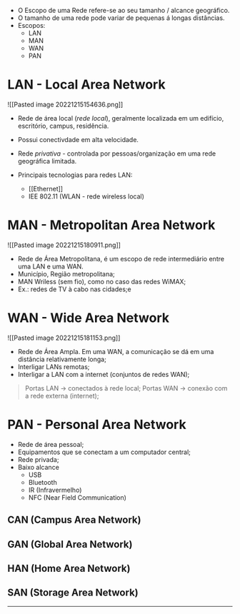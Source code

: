 - O Escopo de uma Rede refere-se ao seu tamanho / alcance geográfico.
- O tamanho de uma rede pode variar de pequenas á longas distâncias.
- Escopos: 
	- LAN
	- MAN
	- WAN
	- PAN

# LAN - Local Area Network
![[Pasted image 20221215154636.png]]

- Rede de área local (*rede local*), geralmente localizada em um edifício, escritório, campus, residência.
- Possui conectivdade em alta velocidade.
- Rede *privativa* - controlada por pessoas/organização em uma rede geográfica limitada.

- Principais tecnologias para redes LAN:
	- [[Ethernet]]
	- IEE 802.11 (WLAN - rede wireless local)

# MAN - Metropolitan Area Network
![[Pasted image 20221215180911.png]]

- Rede de Área Metropolitana, é um escopo de rede intermediário entre uma LAN e uma WAN.
- Município, Região metropolitana;
- MAN Wriless (sem fio), como no caso das redes WiMAX;
- Ex.: redes de TV à cabo nas cidades;e

# WAN - Wide Area Network
![[Pasted image 20221215181153.png]]

- Rede de Área Ampla. Em uma WAN, a comunicação se dá em uma distância relativamente longa;
- Interligar LANs remotas;
- Interligar a LAN com a internet (conjuntos de redes WAN);

> Portas LAN -> conectados à rede local;
> Portas WAN -> conexão com a rede externa (internet);

# PAN - Personal Area Network
- Rede de área pessoal;
- Equipamentos que se conectam a um computador central;
- Rede privada;
- Baixo alcance
	- USB
	- Bluetooth
	- IR (Infravermelho)
	- NFC (Near Field Communication)

## CAN (Campus Area Network)
## GAN (Global Area Network)
## HAN (Home Area Network)
## SAN (Storage Area Network)

---
